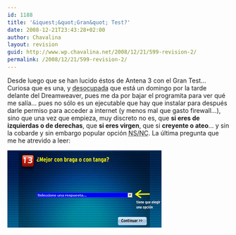 ```yaml
---
id: 1188
title: '&iquest;&quot;Gran&quot; Test?'
date: 2008-12-21T23:43:28+02:00
author: Chavalina
layout: revision
guid: http://www.wp.chavalina.net/2008/12/21/599-revision-2/
permalink: /2008/12/21/599-revision-2/
---
```

Desde luego que se han lucido &eacute;stos de Antena 3 con el Gran Test&#8230;  
Curiosa que es una, y <acronym title="&iquest;se nota el sarcasmo?">desocupada</acronym> que est&aacute; un domingo por la tarde delante del Dreamweaver, pues me da por bajar el programita para ver qu&eacute; me sal&iacute;a&#8230; pues no s&oacute;lo es un ejecutable que hay que instalar para despu&eacute;s darle permiso para acceder a internet (y menos mal que gasto firewall&#8230;), sino que una vez que empieza, muy discreto no es, que **si eres de izquierdas o de derechas**, que **si eres virgen**, que si **creyente o ateo**&#8230; y sin la cobarde y sin embargo popular opci&oacute;n <acronym title="no sabe/no contesta">NS/NC</acronym>. La &uacute;ltima pregunta que me he atrevido a leer:

<p class="imgcentro">
  <img src="/imagenes/fotos/gran-test.jpg" alt="&iquest;Mejor con braga o tanga?" />
</p>